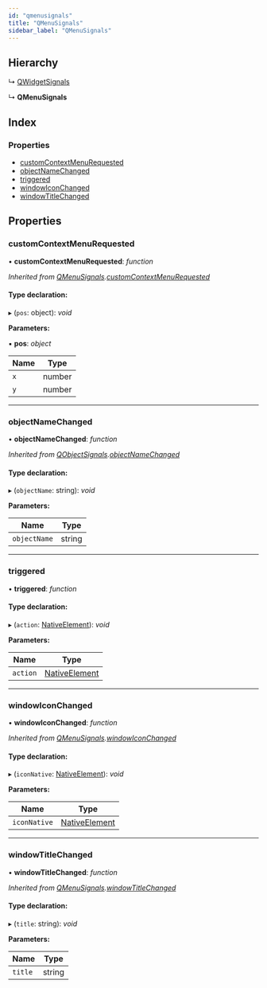 ```yaml
---
id: "qmenusignals"
title: "QMenuSignals"
sidebar_label: "QMenuSignals"
---
```


## Hierarchy

  ↳ [QWidgetSignals](qwidgetsignals.md)

  ↳ **QMenuSignals**

## Index

### Properties

* [customContextMenuRequested](qmenusignals.md#customcontextmenurequested)
* [objectNameChanged](qmenusignals.md#objectnamechanged)
* [triggered](qmenusignals.md#triggered)
* [windowIconChanged](qmenusignals.md#windowiconchanged)
* [windowTitleChanged](qmenusignals.md#windowtitlechanged)

## Properties

###  customContextMenuRequested

• **customContextMenuRequested**: *function*

*Inherited from [QMenuSignals](qmenusignals.md).[customContextMenuRequested](qmenusignals.md#customcontextmenurequested)*

#### Type declaration:

▸ (`pos`: object): *void*

**Parameters:**

▪ **pos**: *object*

Name | Type |
------ | ------ |
`x` | number |
`y` | number |

___

###  objectNameChanged

• **objectNameChanged**: *function*

*Inherited from [QObjectSignals](qobjectsignals.md).[objectNameChanged](qobjectsignals.md#objectnamechanged)*

#### Type declaration:

▸ (`objectName`: string): *void*

**Parameters:**

Name | Type |
------ | ------ |
`objectName` | string |

___

###  triggered

• **triggered**: *function*

#### Type declaration:

▸ (`action`: [NativeElement](../globals.md#nativeelement)): *void*

**Parameters:**

Name | Type |
------ | ------ |
`action` | [NativeElement](../globals.md#nativeelement) |

___

###  windowIconChanged

• **windowIconChanged**: *function*

*Inherited from [QMenuSignals](qmenusignals.md).[windowIconChanged](qmenusignals.md#windowiconchanged)*

#### Type declaration:

▸ (`iconNative`: [NativeElement](../globals.md#nativeelement)): *void*

**Parameters:**

Name | Type |
------ | ------ |
`iconNative` | [NativeElement](../globals.md#nativeelement) |

___

###  windowTitleChanged

• **windowTitleChanged**: *function*

*Inherited from [QMenuSignals](qmenusignals.md).[windowTitleChanged](qmenusignals.md#windowtitlechanged)*

#### Type declaration:

▸ (`title`: string): *void*

**Parameters:**

Name | Type |
------ | ------ |
`title` | string |
